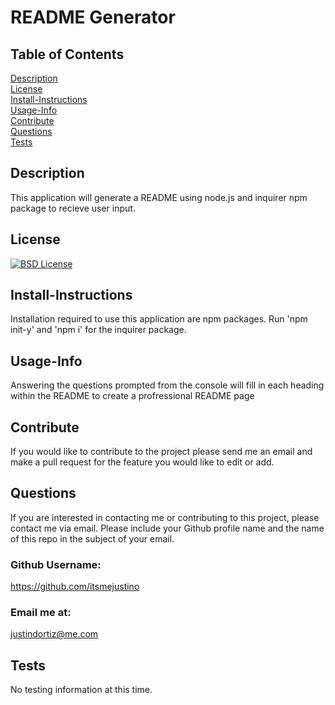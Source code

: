 
# README Generator<br>
## Table of Contents <br>
[Description](#description)<br>
[License](#license)<br>
[Install-Instructions](#install-Instructions)<br>
[Usage-Info](#usage-Info)<br>
[Contribute](#contribute)<br>
[Questions](#questions)<br>
[Tests](#tests)<br>

## Description 
  This application will generate a README using node.js and inquirer npm package to recieve user input.
## License
  [![BSD License](https://img.shields.io/badge/License-BSD_3--Clause-blue.svg)](https://opensource.org/licenses/BSD-3-Clause/?target=_blank)
## Install-Instructions 
  Installation required to use this application are npm packages. Run 'npm init-y' and 'npm i' for the inquirer package. 
## Usage-Info
  Answering the questions prompted from the console will fill in each heading within the README to create a profressional README page
## Contribute
  If you would like to contribute to the project please send me an email and make a pull request for the feature you would like to edit or add.

## Questions 
If you are interested in contacting me or contributing to this project, please contact me via email. Please include your Github profile name and the name of this repo in the subject of your email.
### Github Username: 
https://github.com/itsmejustino
### Email me at: 
  justindortiz@me.com 
## Tests 
  No testing information at this time.
